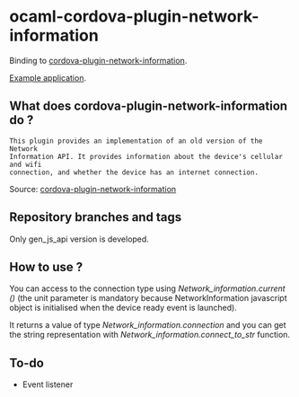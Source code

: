 # ocaml-cordova-plugin-network-information

Binding to
[cordova-plugin-network-information](https://github.com/apache/cordova-plugin-network-information).

[Example
application](https://github.com/dannywillems/ocaml-cordova-plugin-network-information-example).

## What does cordova-plugin-network-information do ?

```
This plugin provides an implementation of an old version of the Network
Information API. It provides information about the device's cellular and wifi
connection, and whether the device has an internet connection.
```

Source: [cordova-plugin-network-information](https://github.com/apache/cordova-plugin-network-information)

## Repository branches and tags

Only gen_js_api version is developed.

## How to use ?

You can access to the connection type using *Network_information.current ()*
(the unit parameter is mandatory because NetworkInformation javascript object is
initialised when the device ready event is launched).

It returns a value of type *Network_information.connection* and you can get the string
representation with *Network_information.connect_to_str* function.

## To-do

* Event listener
